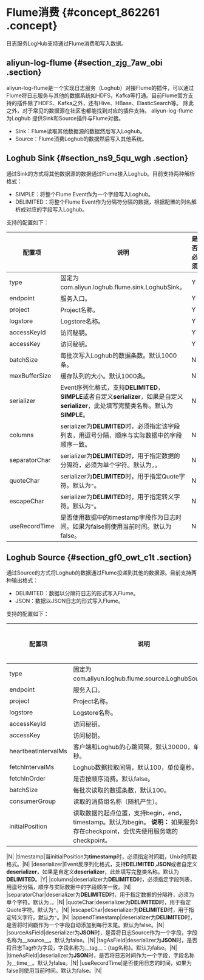 # Flume消费 {#concept_862261 .concept}

日志服务LogHub支持通过Flume消费和写入数据。

## aliyun-log-flume {#section_zjg_7aw_obi .section}

aliyun-log-flume是一个实现日志服务（Loghub）对接Flume的插件，可以通过Flume将日志服务与其他的数据系统如HDFS，Kafka等打通。目前Flume官方支持的插件除了HDFS、Kafka之外，还有Hive、HBase、ElasticSearch等。 除此之外，对于常见的数据源在社区也都能找到对应的插件支持。 aliyun-log-flume 为Loghub 提供Sink和Source插件与Flume对接。

-   Sink：Flume读取其他数据源的数据然后写入Loghub。
-   Source：Flume消费Loghub的数据然后写入其他系统。

## Loghub Sink {#section_ns9_5qu_wgh .section}

通过Sink的方式将其他数据源的数据通过Flume接入Loghub。目前支持两种解析格式：

-   SIMPLE：将整个Flume Event作为一个字段写入Loghub。
-   DELIMITED：将整个Flume Event作为分隔符分隔的数据，根据配置的列名解析成对应的字段写入Loghub。

支持的配置如下：

|配置项|说明|是否必须|
|---|--|----|
|type|固定为com.aliyun.loghub.flume.sink.LoghubSink。|Y|
|endpoint|服务入口。|Y|
|project|Project名称。|Y|
|logstore|Logstore名称。|Y|
|accessKeyId|访问秘钥。|Y|
|accessKey|访问秘钥。|Y|
|batchSize|每批次写入Loghub的数据条数。默认1000条。|N|
|maxBufferSize|缓存队列的大小。默认1000条。|N|
|serializer|Event序列化格式，支持**DELIMITED**， **SIMPLE**或者自定义**serializer**，如果是自定义**serializer**，此处填写完整类名称。默认为**SIMPLE**。|N|
|columns|serializer为**DELIMITED**时，必须指定该字段列表，用逗号分隔，顺序与实际数据中的字段顺序一致。|N|
|separatorChar|serializer为**DELIMITED**时，用于指定数据的分隔符，必须为单个字符。默认为`,`。|N|
|quoteChar|serializer为**DELIMITED**时，用于指定Quote字符。默认为`"`。|N|
|escapeChar|serializer为**DELIMITED**时，用于指定转义字符。默认为`"`。|N|
|useRecordTime|是否使用数据中的timestamp字段作为日志时间。如果为false则使用当前时间。默认为false。|N|

## Loghub Source {#section_gf0_owt_c1t .section}

通过Source的方式将Loghub的数据通过Flume投递到其他的数据源。目前支持两种输出格式：

-   DELIMITED：数据以分隔符日志的形式写入Flume。
-   JSON：数据以JSON日志的形式写入Flume。

支持的配置如下：

|配置项|说明|是否必须|
|---|--|----|
|type|固定为com.aliyun.loghub.flume.source.LoghubSource。|Y|
|endpoint|服务入口。|Y|
|project|Project名称。|Y|
|logstore|Logstore名称。|Y|
|accessKeyId|访问秘钥。|Y|
|accessKey|访问秘钥。|Y|
|heartbeatIntervalMs|客户端和Loghub的心跳间隔，默认30000，单位毫秒。|N|
|fetchIntervalMs|Loghub数据拉取间隔，默认100，单位毫秒。|N|
|fetchInOrder|是否按顺序消费。默认false。|N|
|batchSize|每批次读取的数据条数，默认100。|N|
|consumerGroup|读取的消费组名称（随机产生）。|N|
|initialPosition|读取数据的起点位置，支持begin，end，timestamp。默认为begin。 **说明：** 如果服务端已经存在checkpoint，会优先使用服务端的checkpoint。

 |N|
|timestamp|当initialPosition为**timestamp**时，必须指定时间戳，Unix时间戳格式。|N|
|deserializer|Event反序列化格式，支持**DELIMITED**,**JSON**或者自定义**deserializer**，如果是自定义**deserializer**，此处填写完整类名称。默认为**DELIMITED**。|Y|
|columns|deserializer为**DELIMITED**时，必须指定字段列表，用逗号分隔，顺序与实际数据中的字段顺序一致。|N|
|separatorChar|deserializer为**DELIMITED**时，用于指定数据的分隔符，必须为单个字符。默认为`,`。|N|
|quoteChar|deserializer为**DELIMITED**时，用于指定Quote字符。默认为`"`。|N|
|escapeChar|deserializer为**DELIMITED**时，用于指定转义字符。默认为`"`。|N|
|appendTimestamp|deserializer为**DELIMITED**时，是否将时间戳作为一个字段自动添加到每行末尾。默认为false。|N|
|sourceAsField|deserializer为**JSON**时，是否将日志Source作为一个字段，字段名称为\_\_source\_\_。默认为false。|N|
|tagAsField|deserializer为**JSON**时，是否将日志Tag作为字段，字段名称为\_\_tag\_\_：\{tag名称\}。默认为false。|N|
|timeAsField|deserializer为**JSON**时，是否将日志时间作为一个字段，字段名称为\_\_time\_\_。默认为false。|N|
|useRecordTime|是否使用日志的时间，如果为false则使用当前时间。默认为false。|N|

